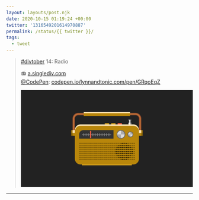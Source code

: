 ```yaml
---
layout: layouts/post.njk
date: 2020-10-15 01:19:24 +00:00
twitter: '1316549201614970887'
permalink: /status/{{ twitter }}/
tags: 
  - tweet
---
```


> [#divtober](https://twitter.com/hashtag/divtober) 14: Radio
> 
> 📻 [a.singlediv.com](https://a.singlediv.com)  
> [@CodePen](https://twitter.com/CodePen): [codepen.io/lynnandtonic.com/pen/GRqoEqZ](https://codepen.io/lynnandtonic/pen/GRqoEqZ) 
> 
> ![Illustration of a gold vintage radio with carrying handle.](/img/1316549201614970887-EkVSUCWVcAE06tc.png)

---
